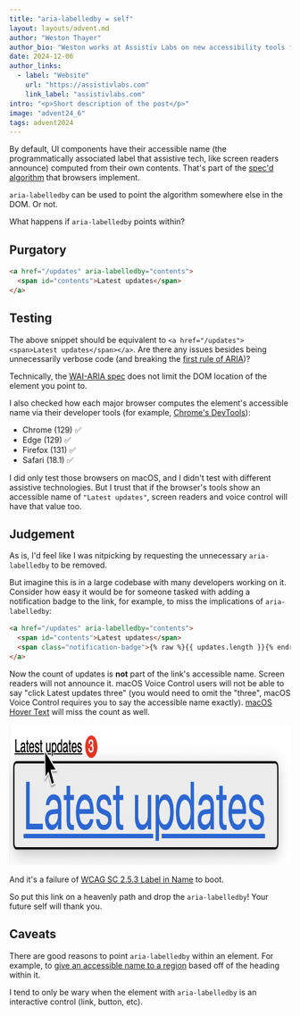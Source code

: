 ```yaml
---
title: "aria-labelledby = self"
layout: layouts/advent.md
author: "Weston Thayer"
author_bio: "Weston works at Assistiv Labs on new accessibility tools for software teams large and small."
date: 2024-12-06
author_links:
  - label: "Website"
    url: "https://assistivlabs.com"
    link_label: "assistivlabs.com"
intro: "<p>Short description of the post</p>"
image: "advent24_6"
tags: advent2024
---
```


<!-- KS: Agreed that a more tangible, less spec-sounding intro w/ example
     would help readers understand where you're going a bit better. -->

By default, UI components have their accessible name (the programmatically associated label that assistive tech, like screen readers announce) computed from their own contents. That's part of the [spec'd algorithm](https://www.w3.org/TR/accname-1.1/) that browsers implement.

<!-- SS: Agree with the comments left by MM. No additional comments. -->

<!-- MM: A simple example + caption whould be great here. Something like:
<figure class="u-mb">

  ```html
  <a href="/updates">
    Latest updates
  </a>
  ```

  <figcaption>A link with the accessible name "Latest updates"</figcaption>
</figure> -->

`aria-labelledby` can be used to point the algorithm somewhere else in the DOM. Or not.

What happens if `aria-labelledby` points within?

## Purgatory

```html
<a href="/updates" aria-labelledby="contents">
  <span id="contents">Latest updates</span>
</a>
```

## Testing

The above snippet should be equivalent to `<a href="/updates"><span>Latest updates</span></a>`. Are there any issues besides being unnecessarily verbose code (and breaking the [first rule of ARIA](https://www.w3.org/TR/using-aria/#rule1))?

Technically, the [WAI-ARIA spec](https://www.w3.org/TR/wai-aria/#aria-labelledby) does not limit the DOM location of the element you point to.

I also checked how each major browser computes the element's accessible name via their developer tools (for example, [Chrome's DevTools](https://developer.chrome.com/docs/devtools/accessibility/reference#computed)):

- Chrome (129) ✅
- Edge (129) ✅
- Firefox (131) ✅
- Safari (18.1) ✅

I did only test those browsers on macOS, and I didn't test with different assistive technologies. But I trust that if the browser's tools show an accessible name of `"Latest updates"`, screen readers and voice control will have that value too.

## Judgement

As is, I'd feel like I was nitpicking by requesting the unnecessary `aria-labelledby` to be removed.

But imagine this is in a large codebase with many developers working on it. Consider how easy it would be for someone tasked with adding a notification badge to the link, for example, to miss the implications of `aria-labelledby`:

```html
<a href="/updates" aria-labelledby="contents">
  <span id="contents">Latest updates</span>
  <span class="notification-badge">{% raw %}{{ updates.length }}{% endraw %}</span>
</a>
```

<!-- MM: Wrap in figure and use a caption "A link with the accessible name "Latest updates"" -->

Now the count of updates is **not** part of the link's accessible name. Screen readers will not announce it. macOS Voice Control users will not be able to say "click Latest updates three" (you would need to omit the "three", macOS Voice Control requires you to say the accessible name exactly). [macOS Hover Text](https://support.apple.com/guide/mac-help/view-a-larger-version-text-reading-typing-mchlb203bc78/mac) will miss the count as well.

<img alt="The mouse hovering the link with 'Latest updates' in black and underlined, with the number 3 on a red circle to the right. macOS Hover Text's overlay is below with only 'Latest updates' in large type, blue and underlined." src="hovertext.png" width="872" height="252" loading="lazy">

And it's a failure of [WCAG SC 2.5.3 Label in Name](https://www.w3.org/TR/WCAG22/#label-in-name) to boot.

So put this link on a heavenly path and drop the `aria-labelledby`! Your future self will thank you.

## Caveats

There are good reasons to point `aria-labelledby` within an element. For example, to [give an accessible name to a region](https://www.w3.org/TR/wai-aria/#example-27) based off of the heading within it.

<!-- MM: To make a case for the usefuleness of the technique, you could also show a code snippet here instead of just linking. -->

I tend to only be wary when the element with `aria-labelledby` is an interactive control (link, button, etc).

